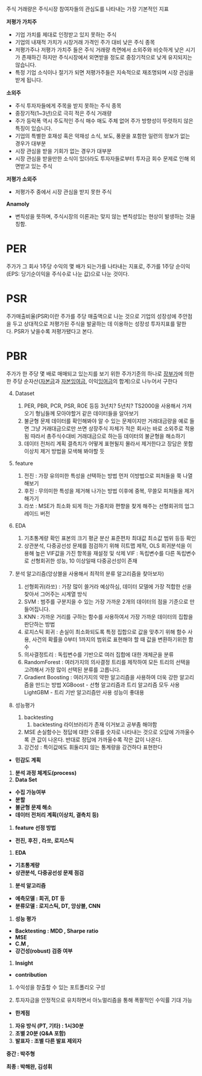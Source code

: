 주식 거래량은 주식시장 참여자들의 관심도를 나타내는 가장 기본적인 지표

**저평가 가치주** 

- 기업 가치를 제대로 인정받고 있지 못하는 주식
- 기업의 내재적 가치가 시장거래 가격인 주가 대비 낮은 주식 종목
- 저평가주나 저평가 가치주 들은 주식 거래량 측면에서 소외주와 비슷하게 낮은 시기가 존재하긴 하지만 주식시장에서 외면받을 정도로 중장기적으로 낮게 유지되지는 않습니다.
- 특정 기업 소식이나 절기가 되면 저평가주들은 지속적으로 재조명되며 시장 관심을 받게 됩니다.

**소외주**

- 주식 투자자들에게 주목을 받지 못하는 주식 종목
- 중장기적(1~3년)으로 극히 적은 주식 거래량
- 주가 등락폭 역시 주도적인 주식 매수 매도 주체 없어 주가 방향성이 뚜렷하지 않은 특징이 있습니다.
- 기업의 특별한 호재성 혹은 악재성 소식, 보도, 풍문을 포함한 일련의 정보가 없는 경우가 대부분
- 시장 관심을 받을 기회가 없는 경우가 대부분
- 시장 관심을 받을만한 소식이 있더라도 투자자들로부터 투자금 회수 문제로 인해 외면받고 있는 주식

**저평가 소외주** 

- 저평가주 중에서 시장 관심을 받지 못한 주식

**Anamoly** 

- 변칙성을 뜻하며, 주식시장의 이론과는 맞지 않는 변칙성있는 현상이 발생하는 것을 칭함.

# **PER**

주가가 그 회사 1주당 수익의 몇 배가 되는가를 나타내는 지표로, 주가를 1주당 순이익(EPS: 당기순이익을 주식수로 나눈 값)으로 나눈 것이다.

# PSR

주가매출비율(PSR)이란 주가를 주당 매출액으로 나눈 것으로 기업의 성장성에 주안점을 두고 상대적으로 저평가된 주식을 발굴하는 데 이용하는 성장성 투자지표를 말한다. PSR가 낮을수록 저평가됐다고 본다.

# PBR

주가가 한 주당 몇 배로 매매되고 있는지를 보기 위한 주가기준의 하나로 [장부가](https://terms.naver.com/entry.nhn?docId=2064891&ref=y)에 의한 한 주당 순자산([자본금](https://terms.naver.com/entry.nhn?docId=2074883&ref=y)과 [자본잉여금](https://terms.naver.com/entry.nhn?docId=2062320&ref=y), 이익[잉여금](https://terms.naver.com/entry.nhn?docId=2064757&ref=y)의 합계)으로 나누어서 구한다

4. Dataset
    1. PER, PBR, PCR, PSR, ROE 등등 
        3년치? 5년치? TS2000을 사용해서 가져오기 형님들께 모아야할거 같은 데이터들을 알아보기
    2. 불균형 문제
        데이터를 확인해봐야 알 수 있는 문제이지만 거래대금량을 예로 들면 그냥 거래대금으로만 쓰면 상장주식 자체가 적은 회사는 바로 소외주로 적용됨
        따라서 총주식수대비 거래대금으로 하는등 데이터의 불균형을 해소하기
    3. 데이터 전처리 계획
        결측치가 어떻게 표현될지 몰라서 제거한다고 장담은 못함
        이상치 제거 방법을 모색해 봐야할 듯

5. feature
    1. 전진 : 가장 유의미한 특성을 선택하는 방법
        먼저 이방법으로 피처들을 쭉 나열해보기
    2. 후진 : 무의미한 특성을 제거해 나가는 방법
        이후에 중복, 무쓸모 피처들을 제거해가기
    3. 라쏘 : MSE가 최소화 되게 하는 가중치와 편향을 찾게 해주는 선형회귀의 업그레이드 버전

6. EDA
    1. 기초통계량 확인
        표본의 크기 평균 분산 표준편차 최대값 최소값 범위 등등 확인
    2. 상관분석, 다중공선성 문제를 점검하기 위해 히트맵 제작, OLS 회귀분석을 이용해 높은 VIF값을 가진 항목을 재설정 및 삭제
        VIF : 독립변수를 다른 독립변수로 선형회귀한 성능, 10 이상일때 다중공선성이 존재

7. 분석 알고리즘(앙상블을 사용해서 최적의 분류 알고리즘을 찾아보자)
    1. 선형회귀(라쏘) : 가장 많이 쓸거라 예상하심, 데이터 모델에 가장 적합한 선을 찾아서 그어주는 시계열 방식
    2. SVM : 범주를 구분지을 수 있는 가장 가까운 2개의 데이터의 점을 기준으로 만들어집니다.
    3. KNN : 가까운 거리를 구하는 함수를 사용하여서 가장 가까운 데이터의 집합을 판단하는 방법
    4. 로지스틱 회귀 : 손실이 최소화되도록 특정 집합으로 값을 맞추기 위해 함수 사용, 사건의 확률을 0부터 1까지의 범위로 표현해야 할 때 값을 변환하기위한 함수
    5. 의사결정트리 : 독립변수를 기반으로 여러 집합에 대한 개체군을 분류
    6. RandomForest : 여러가지의 의사결정 트리를 제작하여 모든 트리의 선택을 고려해서 가장 많이 선택된 분류를 고릅니다.
    7. Gradient Boosting : 여러가지의 약한 알고리즘을 사용하여 더욱 강한 알고리즘을 만드는 방법
        XGBoost - 선형 알고리즘과 트리 알고리즘 모두 사용
        LightGBM - 트리 기반 알고리즘만 사용
    성능이 좋대용
8. 성능평가
    1. backtesting
        1. backtesting 라이브러리가 존재 이거보고 공부좀 해야함
    2. MSE 손실함수는 정답에 대한 오류를 숫자로 나타내는 것으로 오답에 가까울수록 큰 값이 나온다. 반대로 정답에 가까울수록 작은 값이 나온다.
    3. 강건성 : 특이값에도 휘둘리지 않는 통계량을 강건하다 표현한다


- **민감도 계획**
1. **분석 과정 체계도(process)**
2. **Data Set**
- **수집 가능여부**
- **분할**
- **불균형 문제 해소**
- **데이터 전처리 계획(이상치, 결측치 등)**
1. **feature 선정 방법**
- **전진, 후진 , 라쏘, 로지스틱**
1. **EDA**
- **기초통계량**
- **상관분석, 다중공선성 문제 점검**
1. **분석 알고리즘**
- **예측모델 : 회귀, DT 등**
- **분류모델 : 로지스틱, DT, 앙상블, CNN**
1. **성능 평가**
- **Backtesting : MDD , Sharpe ratio**
- **MSE**
- **C.M ,**
- **강건성(robust) 검증 여부**
1. **Insight**
- **contribution**

 1. 수익성을 창출할 수 있는 포트폴리오 구성

 2. 투자자금을 안정적으로 유치하면서 아노멀리즘을 통해 폭팔적인 수익률 기대 가능

- **한계점**
1. **자유 방식 (PT, 기타) : 1시30분**
2. **조별 20분 (Q&A 포함)**
3. **발표자 : 조별 다른 발표 제외자**

**중간 : 박주형**

**최종 : 박해완, 김성휘**